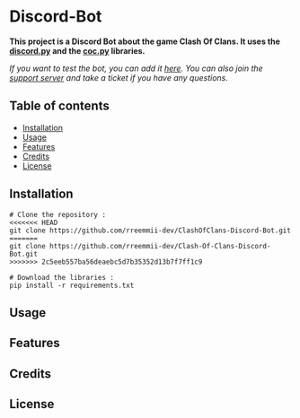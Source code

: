 # Discord-Bot

**This project is a Discord Bot about the game Clash Of Clans. It uses the [discord.py](https://github.com/Rapptz/discord.py) and the [coc.py](https://github.com/mathsman5133/coc.py) libraries.**

*If you want to test the bot, you can add it [here](https://discord.com/oauth2/authorize?client_id=704688212832026724&permissions=805825751&scope=applications.commands%20bot). You can also join the [support server](https://discord.gg/KQmstPw) and take a ticket if you have any questions.*

## Table of contents

-  [Installation](#installation)
-  [Usage](#usage)
-  [Features](#features)
-  [Credits](#credits)
-  [License](#license)

## Installation
```
# Clone the repository :
<<<<<<< HEAD
git clone https://github.com/rreemmii-dev/ClashOfClans-Discord-Bot.git
=======
git clone https://github.com/rreemmii-dev/Clash-Of-Clans-Discord-Bot.git
>>>>>>> 2c5eeb557ba56deaebc5d7b35352d13b7f7ff1c9

# Download the libraries :
pip install -r requirements.txt
```

## Usage

## Features

## Credits

## License
